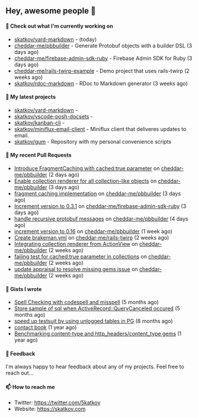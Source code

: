 ## Hey, awesome people 👋

#### 👷 Check out what I'm currently working on
 
- [skatkov/yard-markdown](https://github.com/skatkov/yard-markdown) -  (today) 
- [cheddar-me/pbbuilder](https://github.com/cheddar-me/pbbuilder) - Generate Protobuf objects with a builder DSL (3 days ago) 
- [cheddar-me/firebase-admin-sdk-ruby](https://github.com/cheddar-me/firebase-admin-sdk-ruby) - Firebase Admin SDK for Ruby (3 days ago) 
- [cheddar-me/rails-twirp-example](https://github.com/cheddar-me/rails-twirp-example) - Demo project that uses rails-twirp (2 weeks ago) 
- [skatkov/rdoc-markdown](https://github.com/skatkov/rdoc-markdown) - RDoc to Markdown generator (3 weeks ago)

#### 🌱 My latest projects
 
- [skatkov/yard-markdown](https://github.com/skatkov/yard-markdown) -  
- [skatkov/vscode-posh-docsets](https://github.com/skatkov/vscode-posh-docsets) -  
- [skatkov/kanban-cli](https://github.com/skatkov/kanban-cli) -  
- [skatkov/miniflux-email-client](https://github.com/skatkov/miniflux-email-client) - Miniflux client that deliveres updates to email. 
- [skatkov/gum](https://github.com/skatkov/gum) - Repository with my personal convenience scripts


#### 🔨 My recent Pull Requests
 
- [Introduce FragmentCaching with cached:true parameter](https://github.com/cheddar-me/pbbuilder/pull/51) on [cheddar-me/pbbuilder](https://github.com/cheddar-me/pbbuilder) (2 days ago) 
- [Enable collection renderer for all collection-like objects](https://github.com/cheddar-me/pbbuilder/pull/50) on [cheddar-me/pbbuilder](https://github.com/cheddar-me/pbbuilder) (3 days ago) 
- [fragment caching implementation](https://github.com/cheddar-me/pbbuilder/pull/49) on [cheddar-me/pbbuilder](https://github.com/cheddar-me/pbbuilder) (3 days ago) 
- [Increment version to 0.3.1](https://github.com/cheddar-me/firebase-admin-sdk-ruby/pull/17) on [cheddar-me/firebase-admin-sdk-ruby](https://github.com/cheddar-me/firebase-admin-sdk-ruby) (3 days ago) 
- [handle recursive protobuf messages](https://github.com/cheddar-me/pbbuilder/pull/48) on [cheddar-me/pbbuilder](https://github.com/cheddar-me/pbbuilder) (4 days ago) 
- [increment version to 0.16](https://github.com/cheddar-me/pbbuilder/pull/47) on [cheddar-me/pbbuilder](https://github.com/cheddar-me/pbbuilder) (1 week ago) 
- [Create brakeman.yml](https://github.com/cheddar-me/rails-twirp/pull/38) on [cheddar-me/rails-twirp](https://github.com/cheddar-me/rails-twirp) (2 weeks ago) 
- [Integrating collection renderer from ActionView](https://github.com/cheddar-me/pbbuilder/pull/43) on [cheddar-me/pbbuilder](https://github.com/cheddar-me/pbbuilder) (2 weeks ago) 
- [failing test for cached:true parameter in collections](https://github.com/cheddar-me/pbbuilder/pull/42) on [cheddar-me/pbbuilder](https://github.com/cheddar-me/pbbuilder) (2 weeks ago) 
- [update appraisal to resolve missing gems issue](https://github.com/cheddar-me/pbbuilder/pull/41) on [cheddar-me/pbbuilder](https://github.com/cheddar-me/pbbuilder) (2 weeks ago)

#### 📓 Gists I wrote
 
- [Spell Checking with codespell and misspell](https://gist.github.com/abf49d80e98ac42b3cac397c9efc383f) (5 months ago) 
- [Store sample of sql when ActiveRecord::QueryCanceled occured](https://gist.github.com/17d1f53d38ea90c4a4c678197e682173) (5 months ago) 
- [speed up testsuit by using unlogged tables in PG](https://gist.github.com/e482617b2a1f9635738a0b66ec0cb327) (8 months ago) 
- [contact book](https://gist.github.com/18f317a0affb0fa7ee0e74511c340422) (1 year ago) 
- [Benchmarking content-type and http_headers/content_type gems](https://gist.github.com/eb18ae1f9f75e822812b64a0ae44915d) (1 year ago)

#### 💬 Feedback
I'm always happy to hear feedback about any of my projects. Feel free to reach out...

#### 📫 How to reach me

- Twitter: https://twitter.com/5katkov 
- Website: https://skatkov.com

